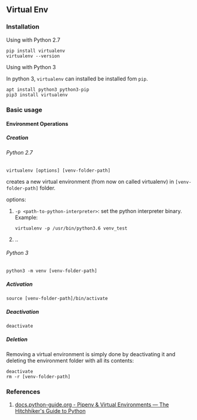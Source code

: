 ## Virtual Env

### Installation

Using with Python 2.7

```shell
pip install virtualenv
virtualenv --version
```

Using with Python 3

In python 3, `virtualenv` can installed be installed fom `pip`.

```shell
apt install python3 python3-pip
pip3 install virtualenv
```

### Basic usage

#### Environment Operations

##### Creation

###### Python 2.7

```shell
virtualenv [options] [venv-folder-path]
```

creates a new virtual environment (from now on called virtualenv) in `[venv-folder-path]` folder.

options:

1. `-p <path-to-python-interpreter>`: set the python interpreter binary. Example:

   ```shell
   virtualenv -p /usr/bin/python3.6 venv_test
   ```

2. ..

###### Python 3

```shell
python3 -m venv [venv-folder-path]
```

##### Activation

```shell
source [venv-folder-path]/bin/activate
```

##### Deactivation

```shell
deactivate
```

##### Deletion

Removing a virtual environment is simply done by deactivating it and deleting the environment folder with all its contents:

```shell
deactivate
rm -r [venv-folder-path]
```

### References

1. [docs.python-guide.org - Pipenv & Virtual Environments — The Hitchhiker's Guide to Python](https://docs.python-guide.org/dev/virtualenvs/)